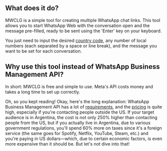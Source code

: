 <h2>What does it do?</h2>
<p>
  MWCLG is a simple tool for creating multiple WhatsApp chat links. 
  This tool allows you to start WhatsApp Web with the conversation
  open and the message pre-filled, ready to be sent using the 'Enter' key on your keyboard.
</p>
<p>
  You just need to input the desired 
  <a href="https://en.wikipedia.org/wiki/List_of_country_calling_codes">country code</a>,
  any number of local numbers (each separated by a space or line break), and the message
  you want to be set for each conversation.
</p>

<h2>Why use this tool instead of WhatsApp Business Management API?</h2>
<p>In short: MWCLG is free and simple to use. Meta's API costs money and takes a long time to set up correctly.</p>
<p>
  Oh, so you kept reading! Okay, here's the long explanation: WhatsApp Business Management API has a lot of 
  <a href="https://developers.facebook.com/docs/whatsapp/business-management-api/get-started">requirements</a>,
  and the <a href="https://developers.facebook.com/docs/whatsapp/pricing/">pricing</a> is quite high, especially if
  you're contacting people outside the US. If your target audience is in Argentina, the cost is not only 250% higher than contacting
  people from the US, but if you actually live in Argentina, due to various government regulations, you'll spend 60% more
  on taxes since it's a foreign service (the same goes for Spotify, Netflix, YouTube, Steam, etc.) and you're paying in US dollars—which,
  due to certain economic factors, is even more expensive than it should be. But let's not dive into that!
</p>
